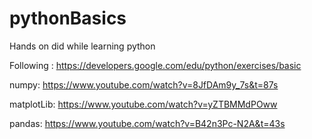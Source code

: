 # pythonBasics
Hands on did while learning python

Following : https://developers.google.com/edu/python/exercises/basic


numpy:
https://www.youtube.com/watch?v=8JfDAm9y_7s&t=87s

matplotLib:
https://www.youtube.com/watch?v=yZTBMMdPOww

pandas:
https://www.youtube.com/watch?v=B42n3Pc-N2A&t=43s

